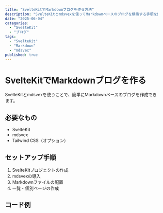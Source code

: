 ```yaml
---
title: "SvelteKitでMarkdownブログを作る方法"
description: "SvelteKitとmdsvexを使ってMarkdownベースのブログを構築する手順を解説します。"
date: "2025-06-04"
categories:
  - "SvelteKit"
  - "ブログ"
tags:
  - "SvelteKit"
  - "Markdown"
  - "mdsvex"
published: true
---
```


# SvelteKitでMarkdownブログを作る

SvelteKitとmdsvexを使うことで、簡単にMarkdownベースのブログを作成できます。

## 必要なもの

- SvelteKit
- mdsvex
- Tailwind CSS（オプション）

## セットアップ手順

1. SvelteKitプロジェクトの作成
2. mdsvexの導入
3. Markdownファイルの配置
4. 一覧・個別ページの作成

## コード例

